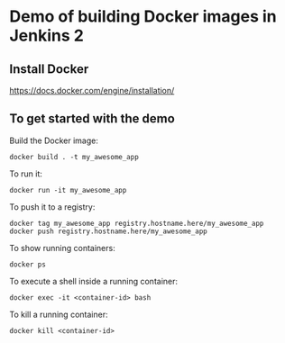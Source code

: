 # Demo of building Docker images in Jenkins 2
## Install Docker
https://docs.docker.com/engine/installation/

## To get started with the demo
Build the Docker image:
```
docker build . -t my_awesome_app
```

To run it:
```
docker run -it my_awesome_app
```

To push it to a registry:
```
docker tag my_awesome_app registry.hostname.here/my_awesome_app
docker push registry.hostname.here/my_awesome_app
```

To show running containers:
```
docker ps
```

To execute a shell inside a running container:
```
docker exec -it <container-id> bash
```

To kill a running container:
```
docker kill <container-id>
```
